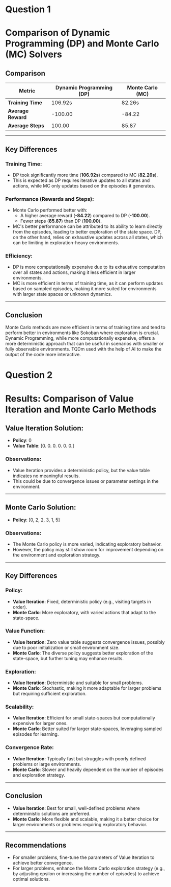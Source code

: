 # Question 1


# Comparison of Dynamic Programming (DP) and Monte Carlo (MC) Solvers

## Comparison

| Metric             | Dynamic Programming (DP) | Monte Carlo (MC) |
|--------------------|--------------------------|------------------|
| **Training Time**  | 106.92s                  | 82.26s           |
| **Average Reward** | -100.00                 | -84.22           |
| **Average Steps**  | 100.00                  | 85.87            |

---

## Key Differences

### **Training Time**:
- DP took significantly more time (**106.92s**) compared to MC (**82.26s**).
- This is expected as DP requires iterative updates to all states and actions, while MC only updates based on the episodes it generates.

### **Performance (Rewards and Steps)**:
- Monte Carlo performed better with:
  - A higher average reward (**-84.22**) compared to DP (**-100.00**).
  - Fewer steps (**85.87**) than DP (**100.00**).
- MC's better performance can be attributed to its ability to learn directly from the episodes, leading to better exploration of the state space. DP, on the other hand, relies on exhaustive updates across all states, which can be limiting in exploration-heavy environments.

### **Efficiency**:
- DP is more computationally expensive due to its exhaustive computation over all states and actions, making it less efficient in larger environments.
- MC is more efficient in terms of training time, as it can perform updates based on sampled episodes, making it more suited for environments with larger state spaces or unknown dynamics.

---

## Conclusion

Monte Carlo methods are more efficient in terms of training time and tend to perform better in environments like Sokoban where exploration is crucial. 
Dynamic Programming, while more computationally expensive, offers a more deterministic approach that can be useful in scenarios with smaller or fully observable environments.
TQDm used with the help of AI to make the output of the code more interactive.

# Question 2

# Results: Comparison of Value Iteration and Monte Carlo Methods

## Value Iteration Solution:
- **Policy**: 0
- **Value Table**: [0. 0. 0. 0. 0. 0.]

### Observations:
- Value Iteration provides a deterministic policy, but the value table indicates no meaningful results. 
- This could be due to convergence issues or parameter settings in the environment.

---

## Monte Carlo Solution:
- **Policy**: [0, 2, 2, 3, 1, 5]

### Observations:
- The Monte Carlo policy is more varied, indicating exploratory behavior. 
- However, the policy may still show room for improvement depending on the environment and exploration strategy.

---

## Key Differences

### **Policy**:
- **Value Iteration**: Fixed, deterministic policy (e.g., visiting targets in order). 
- **Monte Carlo**: More exploratory, with varied actions that adapt to the state-space.

### **Value Function**:
- **Value Iteration**: Zero value table suggests convergence issues, possibly due to poor initialization or small environment size.
- **Monte Carlo**: The diverse policy suggests better exploration of the state-space, but further tuning may enhance results.

### **Exploration**:
- **Value Iteration**: Deterministic and suitable for small problems.
- **Monte Carlo**: Stochastic, making it more adaptable for larger problems but requiring sufficient exploration.

### **Scalability**:
- **Value Iteration**: Efficient for small state-spaces but computationally expensive for larger ones.
- **Monte Carlo**: Better suited for larger state-spaces, leveraging sampled episodes for learning.

### **Convergence Rate**:
- **Value Iteration**: Typically fast but struggles with poorly defined problems or large environments.
- **Monte Carlo**: Slower and heavily dependent on the number of episodes and exploration strategy.

---

## Conclusion

- **Value Iteration**: Best for small, well-defined problems where deterministic solutions are preferred.
- **Monte Carlo**: More flexible and scalable, making it a better choice for larger environments or problems requiring exploratory behavior.

---

## Recommendations

- For smaller problems, fine-tune the parameters of Value Iteration to achieve better convergence.
- For larger problems, enhance the Monte Carlo exploration strategy (e.g., by adjusting epsilon or increasing the number of episodes) to achieve optimal solutions.
